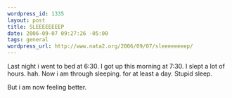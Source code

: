 ```yaml
--- 
wordpress_id: 1335
layout: post
title: SLEEEEEEEEP
date: 2006-09-07 09:27:26 -05:00
tags: general
wordpress_url: http://www.nata2.org/2006/09/07/sleeeeeeeep/
---
```

Last night i went to bed at 6:30. I got up this morning at 7:30. I slept a lot of hours. hah. Now i am through sleeping. for at least a day. Stupid sleep.

But i am now feeling better.
